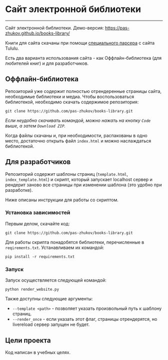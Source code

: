 # Сайт электронной библиотеки

---
Сайт электронной библиотеки. Демо-версия: https://pas-zhukov.github.io/books-library/

Книги для сайта скачаны при помощи [специального парсера](https://github.com/pas-zhukov/books-library-parser) с сайта Tululu.

Есть два варианта использования сайта - как Оффлайн-библиотека (для любителей книг) и для разработчиков.

## Оффлайн-библиотека
Репозиторий уже содержит полностью отрендеренные страницы сайта, необходимые библиотеки и медиа.
Чтобы воспользоваться библиотекой, необходимо скачать содержимое репозитория:
``` 
git clone https://github.com/pas-zhukov/books-library.git
```
_Если неудобно скачивать командой, можно нажать на кнопку `Code` выше, а затем `Download ZIP`._

Когда файлы скачаны и, при необходимости, распакованы в одно место, достаточно открыть файл `index.html` и можно наслаждаться библиотекой.

## Для разработчиков

Репозиторий содержит шаблоны страниц (`template.html`, `index_template.html`) и скрипт, который запускает localhost сервер и рендерит заново все страницы при изменении шаблона (это удобно при разработке).

Ниже описаны инструкции для работы со скриптом.

### Установка зависимостей
Первым делом, скачайте код:
``` 
git clone https://github.com/pas-zhukov/books-library.git
```
Для работы скрипта понадобятся библиотеки, перечисленные в `reqirements.txt`.
Устанавливаем их командой:
```
pip install -r requirements.txt
```

### Запуск
Запуск осуществляется следующей командой:
```shell
python render_website.py
```

Также доступны следующие аргументы:

- `--template <path>` - позволяет указать произвольный путь к шаблону страниц.
- `--render_once` - если указать этот флаг, страницы отрендерятся, но livereload сервер запущен не будет.

## Цели проекта
Код написан в учебных целях.